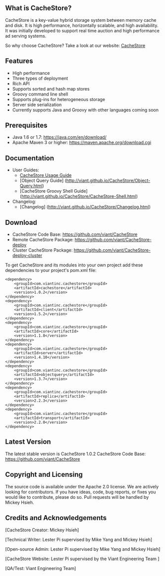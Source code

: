 ## What is CacheStore?
CacheStore is a key-value hybrid storage system between memory cache and disk. It is high performance, horizontally scalable, and high availability. It was initially developed to support real time auction and high performance ad serving systems.

So why choose CacheStore? Take a look at our website: [CacheStore](http://viant.github.io/CacheStore/)


## Features

* High performance
* Three types of deployment
* Rich API
* Supports sorted and hash map stores
* Groovy command line shell
* Supports plug-ins for heterogeneous storage
* Server side serialization
* Currently supports Java and Groovy with other languages coming soon

## Prerequisites

* Java 1.6 or 1.7: https://java.com/en/download/
* Apache Maven 3 or higher: https://maven.apache.org/download.cgi

 
## Documentation

* User Guides:
  * [CacheStore Usage Guide](http://viant.github.io/CacheStore/CacheStore-For-Dummies.html)
  * [Object Query Guide] (http://viant.github.io/CacheStore/Object-Query.html)
  * [CacheStore Groovy Shell Guide] (http://viant.github.io/CacheStore/CacheStore-Shell.html)
* Changelog:
	* [Changelog] (http://viant.github.io/CacheStore/Changelog.html)

## Download

* CacheStore Code Base: https://github.com/viant/CacheStore
* Remote CacheStore Package: https://github.com/viant/CacheStore-deploy
* Cluster CacheStore Package: https://github.com/viant/CacheStore-deploy-cluster

To get CacheStore and its modules into your own project add these dependencies to your project's pom.xml file:

    <dependency>
        <groupId>com.viantinc.cachestore</groupId>
        <artifactId>cachestore</artifactId>
        <version>1.0.2</version>
    </dependency>
    <dependency>
        <groupId>com.viantinc.cachestore</groupId>
        <artifactId>client</artifactId>
        <version>1.5.2</version>
    </dependency>
    <dependency>
        <groupId>com.viantinc.cachestore</groupId>
        <artifactId>core</artifactId>
        <version>1.1.8</version>
    </dependency>
    <dependency>
        <groupId>com.viantinc.cachestore</groupId>
        <artifactId>server</artifactId>
        <version>1.4.10</version>
    </dependency>
    <dependency>
        <groupId>com.viantinc.cachestore</groupId>
        <artifactId>objectquery</artifactId>
        <version>1.3.7</version>
    </dependency>
    <dependency>
        <groupId>com.viantinc.cachestore</groupId>
        <artifactId>replica</artifactId>
        <version>2.2.3</version>
    </dependency>
    <dependency>
        <groupId>com.viantinc.cachestore</groupId>
        <artifactId>transport</artifactId>
        <version>2.2.0</version>
    </dependency>

## Latest Version

The latest stable version is CacheStore 1.0.2
CacheStore Code Base: https://github.com/viant/CacheStore

## Copyright and Licensing

The source code is available under the Apache 2.0 license. We are actively looking for contributors. If you have ideas, code, bug reports, or fixes you would like to contribute, please do so. Pull requests will be handled by Mickey Hsieh.

## Credits and Acknowledgements
[CacheStore Creator: Mickey Hsieh]

[Technical Writer: Lester Pi supervised by Mike Yang and Mickey Hsieh] 

[Open-source Admin: Lester Pi supervised by Mike Yang and Mickey Hsieh]

[CacheStore Website: Lester Pi supervised by the Viant Engineering Team ]

[QA/Test: Viant Engineering Team]
